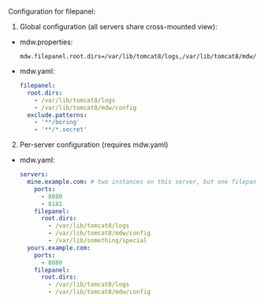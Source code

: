 Configuration for filepanel:

1. Global configuration (all servers share cross-mounted view):
  - mdw.properties:
    ```
    mdw.filepanel.root.dirs=/var/lib/tomcat8/logs,/var/lib/tomcat8/mdw/config
    ```
  - mdw.yaml:
    ```yaml
    filepanel:
      root.dirs:
        - /var/lib/tomcat8/logs
        - /var/lib/tomcat8/mdw/config
      exclude.patterns:
        - '**/boring' 
        - '**/*.secret'    
    ```
    
2. Per-server configuration (requires mdw.yaml)
  - mdw.yaml:
    ```yaml
    servers:
      mine.example.com: # two instances on this server, but one filepanel config
        ports:
          - 8080
          - 8181
        filepanel:
          root.dirs:
            - /var/lib/tomcat8/logs
            - /var/lib/tomcat8/mdw/config
            - /var/lib/something/special
      yours.example.com:
        ports:
          - 8080
        filepanel:
          root.dirs:
            - /var/lib/tomcat8/logs
            - /var/lib/tomcat8/mdw/config
    
    ```    